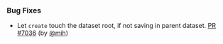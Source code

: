 ### Bug Fixes

- Let `create` touch the dataset root, if not saving in parent dataset.  [PR
  #7036](https://github.com/datalad/datalad/pull/7036) (by
  [@mih](https://github.com/mih))
